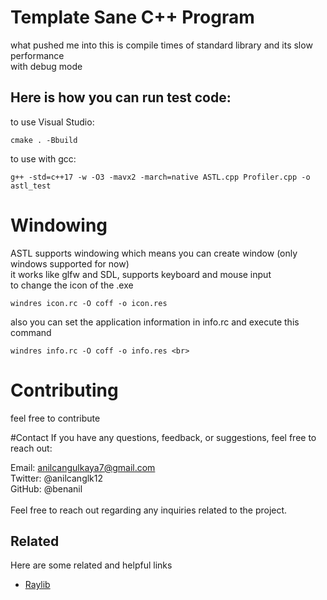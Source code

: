
# Template Sane C++ Program

what pushed me into this is compile times of standard library and its slow performance <br>
with debug mode<br>
## Here is how you can run test code:
to use Visual Studio:
```
cmake . -Bbuild
```
to use with gcc:
```
g++ -std=c++17 -w -O3 -mavx2 -march=native ASTL.cpp Profiler.cpp -o astl_test
```
# Windowing
ASTL supports windowing which means you can create window (only windows supported for now) <br>
it works like glfw and SDL, supports keyboard and mouse input <br>
to change the icon of the .exe <br>
```
windres icon.rc -O coff -o icon.res
```
also you can set the application information in info.rc and execute this command <br>
```
windres info.rc -O coff -o info.res <br>
```
# Contributing

feel free to contribute

#Contact
If you have any questions, feedback, or suggestions, feel free to reach out:<br>

Email: anilcangulkaya7@gmail.com<br>
Twitter: @anilcanglk12<br>
GitHub: @benanil<br>
<br>
Feel free to reach out regarding any inquiries related to the project.<br>
## Related

Here are some related and helpful links
 
 - [Raylib](https://github.com/raysan5/raylib)